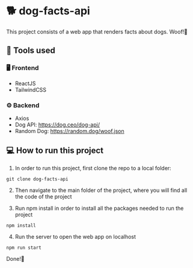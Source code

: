 # 🐕 dog-facts-api

This project consists of a web app that renders facts about dogs. Woof!🦴

## 🧰 Tools used

### 🖥 Frontend

- ReactJS
- TailwindCSS

### ⚙️ Backend

- Axios
- Dog API: https://dog.ceo/dog-api/
- Random Dog: https://random.dog/woof.json

## 💻 How to run this project

1. In order to run this project, first clone the repo to a local folder:

```
git clone dog-facts-api
```

2. Then navigate to the main folder of the project, where you will find all the code of the project

3. Run npm install in order to install all the packages needed to run the project

```
npm install
```

4. Run the server to open the web app on localhost

```
npm run start
```

Done!🎉
